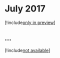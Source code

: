 # July 2017

[!include[only in preview](~/only-in-preview-available.md)]

## ...

[!include[not available](~//not-available.md)]

